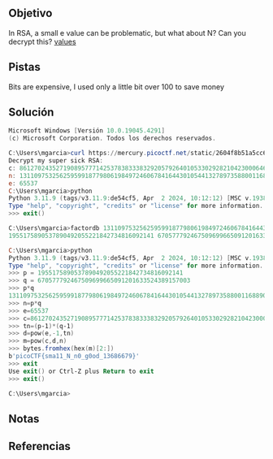 ## Objetivo
In RSA, a small e value can be problematic, but what about N? Can you decrypt this? [values](https://mercury.picoctf.net/static/2604f8b51a5cc62d38a3736938f19cef/values)

## Pistas
Bits are expensive, I used only a little bit over 100 to save money

## Solución
```powershell
Microsoft Windows [Versión 10.0.19045.4291]
(c) Microsoft Corporation. Todos los derechos reservados.

C:\Users\mgarcia>curl https://mercury.picoctf.net/static/2604f8b51a5cc62d38a3736938f19cef/values
Decrypt my super sick RSA:
c: 861270243527190895777142537838333832920579264010533029282104230006461420086153423
n: 1311097532562595991877980619849724606784164430105441327897358800116889057763413423
e: 65537
C:\Users\mgarcia>python
Python 3.11.9 (tags/v3.11.9:de54cf5, Apr  2 2024, 10:12:12) [MSC v.1938 64 bit (AMD64)] on win32
Type "help", "copyright", "credits" or "license" for more information.
>>> exit()

C:\Users\mgarcia>factordb 1311097532562595991877980619849724606784164430105441327897358800116889057763413423
1955175890537890492055221842734816092141 670577792467509699665091201633524389157003

C:\Users\mgarcia>python
Python 3.11.9 (tags/v3.11.9:de54cf5, Apr  2 2024, 10:12:12) [MSC v.1938 64 bit (AMD64)] on win32
Type "help", "copyright", "credits" or "license" for more information.
>>> p = 1955175890537890492055221842734816092141
>>> q = 670577792467509699665091201633524389157003
>>> p*q
1311097532562595991877980619849724606784164430105441327897358800116889057763413423
>>> n=p*q
>>> e=65537
>>> c=861270243527190895777142537838333832920579264010533029282104230006461420086153423
>>> tn=(p-1)*(q-1)
>>> d=pow(e,-1,tn)
>>> m=pow(c,d,n)
>>> bytes.fromhex(hex(m)[2:])
b'picoCTF{sma11_N_n0_g0od_13686679}'
>>> exit
Use exit() or Ctrl-Z plus Return to exit
>>> exit()

C:\Users\mgarcia>
```

## Notas

## Referencias
